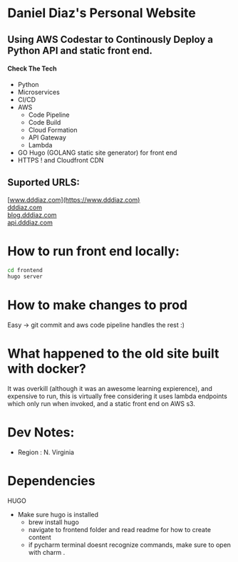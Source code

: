 # Daniel Diaz's Personal Website
## Using AWS Codestar to Continously Deploy a Python API and static front end.

#### Check The Tech
- Python
- Microservices
- CI/CD
- AWS
    - Code Pipeline
    - Code Build
    - Cloud Formation
    - API Gateway 
    - Lambda
- GO Hugo (GOLANG static site generator) for front end
- HTTPS ! and Cloudfront CDN

## Suported URLS:
[www.dddiaz.com](https://www.dddiaz.com)  
[dddiaz.com](https://dddiaz.com)  
[blog.dddiaz.com](https://blog.dddiaz.com)  
[api.dddiaz.com](https://api.dddiaz.com)  

# How to run front end locally:
```bash
cd frontend
hugo server
```

# How to make changes to prod
Easy -> git commit and aws code pipeline handles the rest :)

# What happened to the old site built with docker?
It was overkill (although it was an awesome learning expierence), and expensive to run, this is virtually free considering it uses lambda endpoints which only run when invoked, and a static front end on AWS s3.

# Dev Notes:
- Region : N. Virginia

# Dependencies
HUGO
- Make sure hugo is installed
    - brew install hugo
    - navigate to frontend folder and read readme for how to create content
    - if pycharm terminal doesnt recognize commands, make sure to open with charm .